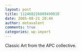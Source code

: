 ```yaml
---
layout: post
title: 112468226089499018
date: 2005-08-21 20:44
author: metavalent
comments: true
categories: wp-import
---
```

<a href="https://web.archive.org/web/*/http://awebcamdarkly.com/"/></a>
Classic Art from the APC collective.
